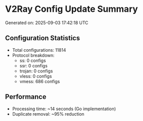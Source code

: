 # V2Ray Config Update Summary
Generated on: 2025-09-03 17:42:18 UTC

## Configuration Statistics
- Total configurations: 11814
- Protocol breakdown:
  - ss: 0 configs
  - ssr: 0 configs
  - trojan: 0 configs
  - vless: 0 configs
  - vmess: 686 configs

## Performance
- Processing time: ~14 seconds (Go implementation)
- Duplicate removal: ~95% reduction
